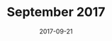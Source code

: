 ---
title:  "September 2017"
date:   2017-09-21
meetup_id: "242552194"
meetup_url: "https://www.meetup.com/CocoaHeads-Montreal/events/242552194/"
speakers:
  - name: "Juan Garcia"
    title: "Bringing Jukeboxes to Life With CoreML and ARKit"
    slides_url: "https://cocoaheadsmontreal.s3.amazonaws.com/2017-09-21/TouchTunes_CoreML_ARKit.pdf"
  - name: "Thibault Wittemberg"
    title: "Let's Weave Your Application"
    twitter: thwittem
    slides_url: "https://cocoaheadsmontreal.s3.amazonaws.com/2017-09-21/Weavy.pdf"
---